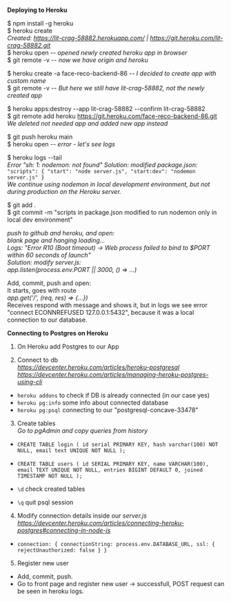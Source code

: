 **Deploying to Heroku**

$ npm install -g heroku  
$ heroku create  
_Created: https://lit-crag-58882.herokuapp.com/ | https://git.heroku.com/lit-crag-58882.git_  
$ heroku open -- _opened newly created heroku app in browser_  
$ git remote -v -- _now we have origin and heroku_  

$ heroku create -a face-reco-backend-86 -- _I decided to create app with custom name_  
$ git remote -v -- _But here we still have lit-crag-58882, not the newly created app_

$ heroku apps:destroy --app lit-crag-58882 --confirm lit-crag-58882  
$ git remote add heroku https://git.heroku.com/face-reco-backend-86.git  
_We deleted not needed app and added new app instead_

$ git push heroku main  
$ heroku open -- _error - let's see logs_

$ heroku logs --tail  
_Error "sh: 1: nodemon: not found"_
_Solution: modified package.json:_  
`"scripts": {
      "start": "node server.js",
      "start:dev": "nodemon server.js"
    }`  
_We continue using nodemon in local development environment, but not during production on the Heroku server._

$ git add .  
$ git commit -m "scripts in package.json modified to run nodemon only in local dev environment"  

_push to github and heroku, and open:_  
_blank page and hanging loading..._  
_Logs: "Error R10 (Boot timeout) -> Web process failed to bind to $PORT within 60 seconds of launch"_  
_Solution: modify server.js:_  
    _app.listen(process.env.PORT || 3000, () => ...)_

Add, commit, push and open:  
It starts, goes with route  
  _app.get('/', (req, res) => {...})_  
Receives respond with message and shows it, but in logs we see error "connect ECONNREFUSED 127.0.0.1:5432", because it was a local connection to our database.





**Connecting to Postgres on Heroku**
 
 1. On Heroku add Postgres to our App

 2. Connect to db  
 _https://devcenter.heroku.com/articles/heroku-postgresql_  
 _https://devcenter.heroku.com/articles/managing-heroku-postgres-using-cli_

 - `heroku addons`    to check if DB is already connected (in our case yes)  
 - `heroku pg:info`    some info about connected database  
 - `heroku pg:psql`    connecting to our "postgresql-concave-33478"

 3. Create tables  
 _Go to pgAdmin and copy queries from history_  

 - `CREATE TABLE login (
	id serial PRIMARY KEY,
	hash varchar(100) NOT NULL,
	email text UNIQUE NOT NULL
 );`

 - `CREATE TABLE users (
	id SERIAL PRIMARY KEY,
	name VARCHAR(100),
	email TEXT UNIQUE NOT NULL,
	entries BIGINT DEFAULT 0,
	joined TIMESTAMP NOT NULL
 );`

 - `\d`    check created tables  
 - `\q`    quit psql session

4. Modify connection details inside our _server.js_  
_https://devcenter.heroku.com/articles/connecting-heroku-postgres#connecting-in-node-js_  

  - `connection: {
    connectionString: process.env.DATABASE_URL,
    ssl: {
      rejectUnauthorized: false
    }
  }`

5. Register new user  

- Add, commit, push.  
- Go to front page and register new user -> successfull, POST request can be seen in heroku logs.


